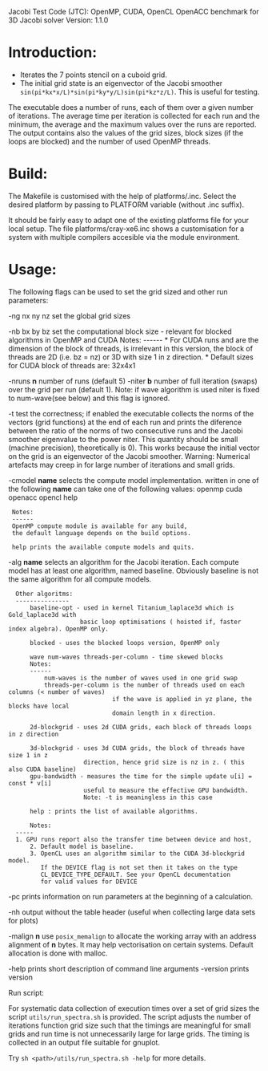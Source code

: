 Jacobi Test Code (JTC): OpenMP, CUDA,  OpenCL OpenACC benchmark for 3D Jacobi solver
Version: 1.1.0


Introduction:
=============

* Iterates the 7 points stencil on a cuboid grid.
* The initial grid state is an eigenvector of the Jacobi smoother
    `sin(pi*kx*x/L)*sin(pi*ky*y/L)sin(pi*kz*z/L)`. This is useful for testing.

The executable does a number of runs,  each of them over a given 
number of iterations.
The average time per iteration is collected for each run and
the minimum, the average and the maximum values over the
runs are reported. The output contains also the values of the grid sizes, 
block sizes (if the loops are blocked) and the number of used OpenMP threads.
        
Build:
=====

The Makefile is customised with the help of
platforms/<name>.inc.  Select the desired platform by passing <name>
to PLATFORM variable (without .inc suffix).

It should be fairly easy to adapt one of the existing platforms file
for your local setup.  The file platforms/cray-xe6.inc shows a
customisation for a system with multiple compilers accesible via
the module environment.


Usage:
=====

The following flags can be used to set the grid sized and other run parameters:

-ng nx ny nz       set the global grid sizes

-nb bx by bz       set the computational block size - relevant for blocked algorithms
                         in OpenMP and CUDA
             Notes:
	     ------
             * For CUDA runs <bx> and <by> are the dimension of the block of threads,
               <bz> is irrelevant in this version, the block of threads are 2D (i.e. bz = nz) or 3D 
               with size 1 in z direction.
             * Default sizes for CUDA block of threads are: 32x4x1
                         
-nruns __n__   number of runs (default 5)
-niter __b__   number of full iteration (swaps) over the grid per run (default 1).
           Note: if wave algorithm is used niter is fixed to num-wave(see below)
                 and this flag is ignored. 

-t test the correctness; if enabled the executable collects the norms
	of the vectors (grid functions) at the end of each run and prints
	the diference between the ratio of the norms of two consecutive
	runs and the Jacobi smoother eigenvalue to the power niter. This
	quantity should be small (machine precision), theoretically is
	0). This works because the initial vector on the grid is an
	eigenvector of the Jacobi smoother. Warning: Numerical artefacts
	may creep in for large number of iterations and small grids.

-cmodel  __name__
     selects the compute model implementation. written in one of the following
   __name__ can take one of the following values:
     openmp
     cuda
     openacc
     opencl
     help

     Notes:
     ------
     OpenMP compute module is available for any build,
	 the default language depends on the build options.
	 
     help prints the available compute models and quits.

-alg __name__
       selects an algorithm for the Jacobi iteration. Each compute model has at least
	   one algorithm, named baseline. Obviously baseline is not the same algorithm
	   for all compute models.

	  Other algoritms:
	  ---------------
          baseline-opt - used in kernel Titanium_laplace3d which is Gold_laplace3d with
                        basic loop optimisations ( hoisted if, faster index algebra). OpenMP only.
                  
          blocked - uses the blocked loops version, OpenMP only

          wave num-waves threads-per-column - time skewed blocks
	      Notes:
	      ------
              num-waves is the number of waves used in one grid swap
              threads-per-column is the number of threads used on each columns (< number of waves)
                                 if the wave is applied in yz plane, the blocks have local
                                 domain length in x direction.

          2d-blockgrid - uses 2d CUDA grids, each block of threads loops in z direction

          3d-blockgrid - uses 3d CUDA grids, the block of threads have size 1 in z
                         direction, hence grid size is nz in z. ( this also CUDA baseline)
          gpu-bandwidth - measures the time for the simple update u[i] = const * v[i]
                         useful to measure the effective GPU bandwidth.
                         Note: -t is meaningless in this case

          help : prints the list of available algorithms.

          Notes:
	  -----
	  1. GPU runs report also the transfer time between device and host,
          2. Default model is baseline.
          3. OpenCL uses an algorithm similar to the CUDA 3d-blockgrid model.
             If the DEVICE flag is not set then it takes on the type
             CL_DEVICE_TYPE_DEFAULT. See your OpenCL documentation
             for valid values for DEVICE                           	
				
-pc       prints information on run parameters at the beginning of a calculation.

-nh       output without the table header (useful when collecting large data sets for plots)

-malign __n__    use `posix_memalign` to allocate the working array with an address alignment
             of __n__ bytes. 
             It may help vectorisation on certain systems.
             Default allocation is done with malloc.

-help        prints short description of command line arguments
-version     prints version


Run script:

For systematic data collection of execution times over a set of grid
sizes the script `utils/run_spectra.sh` is provided.  The script adjusts
the number of iterations function grid size such that the timings are
meaningful for small grids and run time is not unnecessarily large for
large grids. The timing is collected in an output file suitable for
gnuplot.

Try `sh <path>/utils/run_spectra.sh -help` for more details.

   



